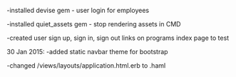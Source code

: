 -installed devise gem - user login for employees

-installed quiet_assets gem - stop rendering assets in CMD

-created user sign up, sign in, sign out links on programs index page to test


30 Jan 2015:
-added static navbar theme for bootstrap

-changed /views/layouts/application.html.erb to .haml